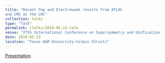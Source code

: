 ```yaml
---
title: "Recent Top and Electroweak results from ATLAS
and CMS at the LHC"
collection: talks
type: "Talk"
permalink: /talks/2019-05-23-talk
venue: "27th International Conference on Supersymmetry and Unification of Fundamental Interactions (SUSY2019)"
date: 2019-05-23
location: "Texas A&M University-Corpus Christi"
---
```


[Presentation](https://indico.cern.ch/event/746178/contributions/3404121/attachments/1849916/3036557/LHC_TopEWK_SUSY2019.pdf)
